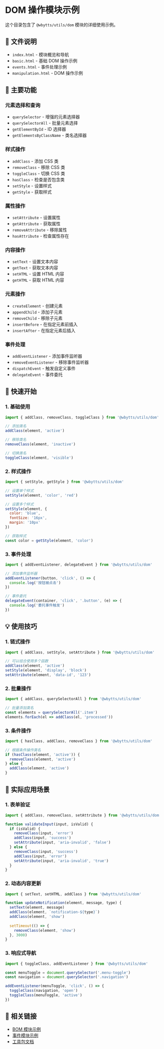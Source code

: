 # DOM 操作模块示例

这个目录包含了 `@wbytts/utils/dom` 模块的详细使用示例。

## 📁 文件说明

- `index.html` - 模块概览和导航
- `basic.html` - 基础 DOM 操作示例
- `events.html` - 事件处理示例
- `manipulation.html` - DOM 操作示例

## 🔧 主要功能

### 元素选择和查询
- `querySelector` - 增强的元素选择器
- `querySelectorAll` - 批量元素选择
- `getElementById` - ID 选择器
- `getElementsByClassName` - 类名选择器

### 样式操作
- `addClass` - 添加 CSS 类
- `removeClass` - 移除 CSS 类
- `toggleClass` - 切换 CSS 类
- `hasClass` - 检查是否包含类
- `setStyle` - 设置样式
- `getStyle` - 获取样式

### 属性操作
- `setAttribute` - 设置属性
- `getAttribute` - 获取属性
- `removeAttribute` - 移除属性
- `hasAttribute` - 检查属性存在

### 内容操作
- `setText` - 设置文本内容
- `getText` - 获取文本内容
- `setHTML` - 设置 HTML 内容
- `getHTML` - 获取 HTML 内容

### 元素操作
- `createElement` - 创建元素
- `appendChild` - 添加子元素
- `removeChild` - 移除子元素
- `insertBefore` - 在指定元素前插入
- `insertAfter` - 在指定元素后插入

### 事件处理
- `addEventListener` - 添加事件监听器
- `removeEventListener` - 移除事件监听器
- `dispatchEvent` - 触发自定义事件
- `delegateEvent` - 事件委托

## 🚀 快速开始

### 1. 基础使用

```javascript
import { addClass, removeClass, toggleClass } from '@wbytts/utils/dom'

// 添加类名
addClass(element, 'active')

// 移除类名
removeClass(element, 'inactive')

// 切换类名
toggleClass(element, 'visible')
```

### 2. 样式操作

```javascript
import { setStyle, getStyle } from '@wbytts/utils/dom'

// 设置单个样式
setStyle(element, 'color', 'red')

// 设置多个样式
setStyle(element, {
  color: 'blue',
  fontSize: '16px',
  margin: '10px'
})

// 获取样式
const color = getStyle(element, 'color')
```

### 3. 事件处理

```javascript
import { addEventListener, delegateEvent } from '@wbytts/utils/dom'

// 添加事件监听器
addEventListener(button, 'click', () => {
  console.log('按钮被点击')
})

// 事件委托
delegateEvent(container, 'click', '.button', (e) => {
  console.log('委托事件触发')
})
```

## 💡 使用技巧

### 1. 链式操作

```javascript
import { addClass, setStyle, setAttribute } from '@wbytts/utils/dom'

// 可以组合使用多个函数
addClass(element, 'active')
setStyle(element, 'display', 'block')
setAttribute(element, 'data-id', '123')
```

### 2. 批量操作

```javascript
import { addClass, querySelectorAll } from '@wbytts/utils/dom'

// 批量添加类名
const elements = querySelectorAll('.item')
elements.forEach(el => addClass(el, 'processed'))
```

### 3. 条件操作

```javascript
import { hasClass, addClass, removeClass } from '@wbytts/utils/dom'

// 根据条件操作类名
if (hasClass(element, 'active')) {
  removeClass(element, 'active')
} else {
  addClass(element, 'active')
}
```

## 🎯 实际应用场景

### 1. 表单验证

```javascript
import { addClass, removeClass, setAttribute } from '@wbytts/utils/dom'

function validateInput(input, isValid) {
  if (isValid) {
    removeClass(input, 'error')
    addClass(input, 'success')
    setAttribute(input, 'aria-invalid', 'false')
  } else {
    removeClass(input, 'success')
    addClass(input, 'error')
    setAttribute(input, 'aria-invalid', 'true')
  }
}
```

### 2. 动态内容更新

```javascript
import { setText, setHTML, addClass } from '@wbytts/utils/dom'

function updateNotification(element, message, type) {
  setText(element, message)
  addClass(element, `notification-${type}`)
  addClass(element, 'show')
  
  setTimeout(() => {
    removeClass(element, 'show')
  }, 3000)
}
```

### 3. 响应式导航

```javascript
import { toggleClass, addEventListener } from '@wbytts/utils/dom'

const menuToggle = document.querySelector('.menu-toggle')
const navigation = document.querySelector('.navigation')

addEventListener(menuToggle, 'click', () => {
  toggleClass(navigation, 'open')
  toggleClass(menuToggle, 'active')
})
```

## 🔗 相关链接

- [BOM 模块示例](../bom/)
- [事件模块示例](../event/)
- [工具包文档](../../../README.md)
